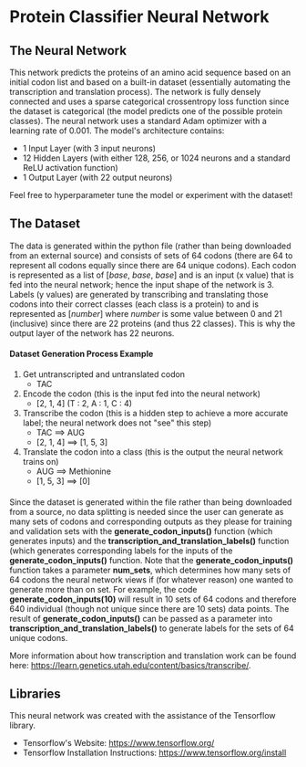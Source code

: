 # Protein Classifier Neural Network
## The Neural Network
This network predicts the proteins of an amino acid sequence based on an initial codon list and based on a built-in dataset (essentially automating the transcription and translation process). The network is fully densely connected and uses a sparse categorical crossentropy loss function since the dataset is categorical (the model predicts one of the possible protein classes). The neural network uses a standard Adam optimizer with a learning rate of 0.001. The model's architecture contains:
- 1 Input Layer (with 3 input neurons)
- 12 Hidden Layers (with either 128, 256, or 1024 neurons and a standard ReLU activation function)
- 1 Output Layer (with 22 output neurons)

Feel free to hyperparameter tune the model or experiment with the dataset!

## The Dataset
The data is generated within the python file (rather than being downloaded from an external source) and consists of sets of 64 codons (there are 64 to represent all codons equally since there are 64 unique codons). Each codon is represented as a list of [*base*, *base*, *base*] and is an input (x value) that is fed into the neural network; hence the input shape of the network is 3. Labels (y values) are generated by transcribing and translating those codons into their correct classes (each class is a protein) to and is represented as [*number*] where *number* is some value between 0 and 21 (inclusive) since there are 22 proteins (and thus 22 classes). This is why the output layer of the network has 22 neurons.

#### Dataset Generation Process Example 
1. Get untranscripted and untranslated codon
      - TAC
2. Encode the codon (this is the input fed into the neural network)
      -  [2, 1, 4] (T : 2, A : 1, C : 4)
3. Transcribe the codon (this is a hidden step to achieve a more accurate label; the neural network does not "see" this step)
      - TAC ==> AUG
      - [2, 1, 4] ==> [1, 5, 3]
4. Translate the codon into a class (this is the output the neural network trains on)
      - AUG ==> Methionine
      - [1, 5, 3] ==> [0] 
####
Since the dataset is generated within the file rather than being downloaded from a source, no data splitting is needed since the user can generate as many sets of codons and corresponding outputs as they please for training and validation sets with the **generate_codon_inputs()** function (which generates inputs) and the **transcription_and_translation_labels()** function (which generates corresponding labels for the inputs of the **generate_codon_inputs()** function. Note that the **generate_codon_inputs()** function takes a parameter **num_sets**, which determines how many sets of 64 codons the neural network views if (for whatever reason) one wanted to generate more than on set. For example, the code **generate_codon_inputs(10)** will result in 10 sets of 64 codons and therefore 640 individual (though not unique since there are 10 sets) data points. The result of **generate_codon_inputs()** can be passed as a parameter into **transcription_and_translation_labels()** to generate labels for the sets of 64 unique codons.

More information about how transcription and translation work can be found here: https://learn.genetics.utah.edu/content/basics/transcribe/.

## Libraries
This neural network was created with the assistance of the Tensorflow library.
- Tensorflow's Website: https://www.tensorflow.org/
- Tensorflow Installation Instructions: https://www.tensorflow.org/install
